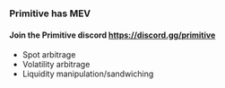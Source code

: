 ### Primitive has MEV
#### Join the Primitive discord https://discord.gg/primitive

- Spot arbitrage
- Volatility arbitrage
- Liquidity manipulation/sandwiching

